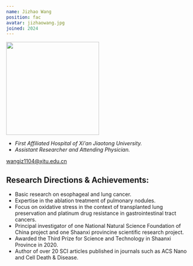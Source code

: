 ```yaml
---
name: Jizhao Wang
position: fac
avatar: jizhaowang.jpg
joined: 2024
---
```


<img width="250" src="{{site.baseurl}}/images/people/{{page.avatar}}" data-action="zoom">

- _First Affiliated Hospital of Xi'an Jiaotong University._ <br>
- _Assistant Researcher and Attending Physician._

<i class="fa fa-envelope-o"></i> <wangjz1104@xjtu.edu.cn><br>

## Research Directions & Achievements:
- Basic research on esophageal and lung cancer. 
- Expertise in the ablation treatment of pulmonary nodules.  
- Focus on oxidative stress in the context of transplanted lung preservation and platinum drug resistance in gastrointestinal tract cancers. 
- Principal investigator of one National Natural Science Foundation of China project and one Shaanxi provincine scientific research project. 
- Awarded the Third Prize for Science and Technology in Shaanxi Province in 2020. 
- Author of over 20 SCI articles published in journals such as ACS Nano and Cell Death & Disease.
